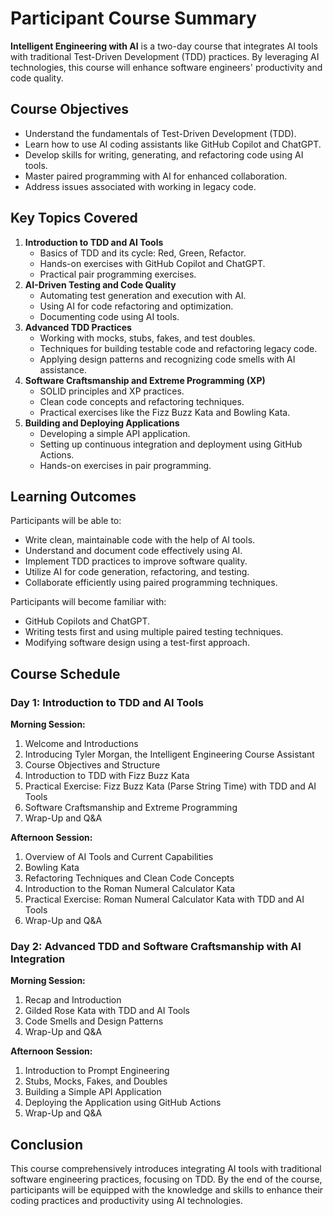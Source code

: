 # Participant Course Summary

**Intelligent Engineering with AI** is a two-day course that integrates AI tools with traditional Test-Driven Development (TDD) practices. By leveraging AI technologies, this course will enhance software engineers' productivity and code quality.

## Course Objectives

- Understand the fundamentals of Test-Driven Development (TDD).
- Learn how to use AI coding assistants like GitHub Copilot and ChatGPT.
- Develop skills for writing, generating, and refactoring code using AI tools.
- Master paired programming with AI for enhanced collaboration.
- Address issues associated with working in legacy code.

## Key Topics Covered

1. **Introduction to TDD and AI Tools**
   - Basics of TDD and its cycle: Red, Green, Refactor.
   - Hands-on exercises with GitHub Copilot and ChatGPT.
   - Practical pair programming exercises.
2. **AI-Driven Testing and Code Quality**
   - Automating test generation and execution with AI.
   - Using AI for code refactoring and optimization.
   - Documenting code using AI tools.
3. **Advanced TDD Practices**
   - Working with mocks, stubs, fakes, and test doubles.
   - Techniques for building testable code and refactoring legacy code.
   - Applying design patterns and recognizing code smells with AI assistance.
4. **Software Craftsmanship and Extreme Programming (XP)**
   - SOLID principles and XP practices.
   - Clean code concepts and refactoring techniques.
   - Practical exercises like the Fizz Buzz Kata and Bowling Kata.
5. **Building and Deploying Applications**
   - Developing a simple API application.
   - Setting up continuous integration and deployment using GitHub Actions.
   - Hands-on exercises in pair programming.

## Learning Outcomes

Participants will be able to:

- Write clean, maintainable code with the help of AI tools.
- Understand and document code effectively using AI.
- Implement TDD practices to improve software quality.
- Utilize AI for code generation, refactoring, and testing.
- Collaborate efficiently using paired programming techniques.

Participants will become familiar with:

- GitHub Copilots and ChatGPT.
- Writing tests first and using multiple paired testing techniques.
- Modifying software design using a test-first approach.

## Course Schedule

### Day 1: Introduction to TDD and AI Tools

**Morning Session:**

1. Welcome and Introductions
2. Introducing Tyler Morgan, the Intelligent Engineering Course Assistant
3. Course Objectives and Structure
4. Introduction to TDD with Fizz Buzz Kata
5. Practical Exercise: Fizz Buzz Kata (Parse String Time) with TDD and AI Tools
6. Software Craftsmanship and Extreme Programming
7. Wrap-Up and Q&A

**Afternoon Session:**

1. Overview of AI Tools and Current Capabilities
2. Bowling Kata
3. Refactoring Techniques and Clean Code Concepts
4. Introduction to the Roman Numeral Calculator Kata
5. Practical Exercise: Roman Numeral Calculator Kata with TDD and AI Tools
6. Wrap-Up and Q&A

### Day 2: Advanced TDD and Software Craftsmanship with AI Integration

**Morning Session:**

1. Recap and Introduction
2. Gilded Rose Kata with TDD and AI Tools
3. Code Smells and Design Patterns
4. Wrap-Up and Q&A

**Afternoon Session:**

1. Introduction to Prompt Engineering
2. Stubs, Mocks, Fakes, and Doubles
3. Building a Simple API Application
4. Deploying the Application using GitHub Actions
5. Wrap-Up and Q&A

## Conclusion

This course comprehensively introduces integrating AI tools with traditional software engineering practices, focusing on TDD. By the end of the course, participants will be equipped with the knowledge and skills to enhance their coding practices and productivity using AI technologies.
